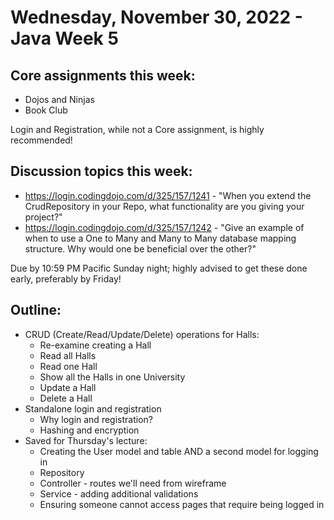 # Wednesday, November 30, 2022 - Java Week 5

## Core assignments this week:
- Dojos and Ninjas
- Book Club

Login and Registration, while not a Core assignment, is highly recommended!

## Discussion topics this week:
- https://login.codingdojo.com/d/325/157/1241 - "When you extend the CrudRepository in your Repo, what functionality are you giving your project?"
- https://login.codingdojo.com/d/325/157/1242 - "Give an example of when to use a One to Many and Many to Many database mapping structure. Why would one be beneficial over the other?"

Due by 10:59 PM Pacific Sunday night; highly advised to get these done early, preferably by Friday!

## Outline:
- CRUD (Create/Read/Update/Delete) operations for Halls:
    - Re-examine creating a Hall
    - Read all Halls
    - Read one Hall
    - Show all the Halls in one University
    - Update a Hall
    - Delete a Hall
- Standalone login and registration
    - Why login and registration?
    - Hashing and encryption
- Saved for Thursday's lecture:
    - Creating the User model and table AND a second model for logging in
    - Repository
    - Controller - routes we'll need from wireframe
    - Service - adding additional validations
    - Ensuring someone cannot access pages that require being logged in